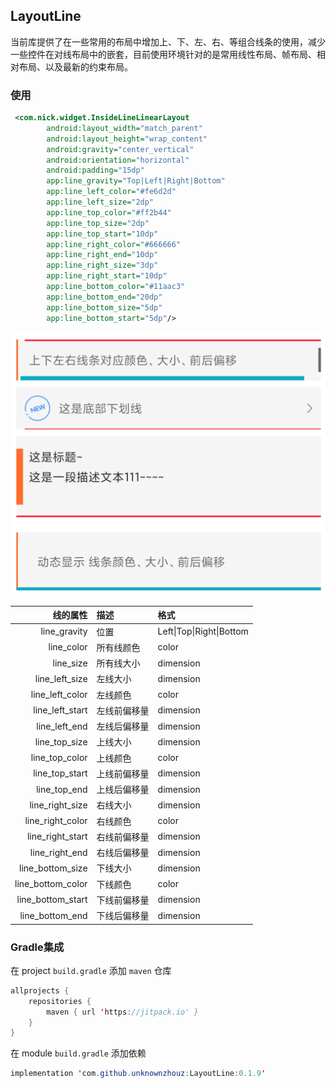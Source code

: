## LayoutLine

当前库提供了在一些常用的布局中增加上、下、左、右、等组合线条的使用，减少一些控件在对线布局中的嵌套，目前使用环境针对的是常用线性布局、帧布局、相对布局、以及最新的约束布局。

### 使用

```xml
 <com.nick.widget.InsideLineLinearLayout
        android:layout_width="match_parent"
        android:layout_height="wrap_content"
        android:gravity="center_vertical"
        android:orientation="horizontal"
        android:padding="15dp"
        app:line_gravity="Top|Left|Right|Bottom"
        app:line_left_color="#fe6d2d"
        app:line_left_size="2dp"
        app:line_top_color="#ff2b44"
        app:line_top_size="2dp"
        app:line_top_start="10dp"
        app:line_right_color="#666666"
        app:line_right_end="10dp"
        app:line_right_size="3dp"
        app:line_right_start="10dp"
        app:line_bottom_color="#11aac3"
        app:line_bottom_end="20dp"
        app:line_bottom_size="5dp"
        app:line_bottom_start="5dp"/>

```

![image](https://github.com/unknownzhouz/LayoutLine/blob/master/static/1634800863(1).png)

| 线的属性      | 描述             | 格式 |
| --------:    | :-------------------     | :--------    |
| line_gravity | 位置 | Left\|Top\|Right\|Bottom |
| line_color   | 所有线颜色               | color |
| line_size    | 所有线大小            | dimension |
| line_left_size  | 左线大小             | dimension |
| line_left_color | 左线颜色             | color |
| line_left_start | 左线前偏移量         | dimension |
| line_left_end   | 左线后偏移量         | dimension |
| line_top_size  | 上线大小             | dimension |
| line_top_color | 上线颜色             | color |
| line_top_start | 上线前偏移量          | dimension |
| line_top_end   | 上线后偏移量          | dimension |
| line_right_size  | 右线大小           | dimension |
| line_right_color | 右线颜色           | color |
| line_right_start | 右线前偏移量        | dimension |
| line_right_end   | 右线后偏移量        | dimension |
| line_bottom_size  | 下线大小          | dimension |
| line_bottom_color | 下线颜色          | color |
| line_bottom_start | 下线前偏移量       | dimension |
| line_bottom_end   | 下线后偏移量       | dimension |

### Gradle集成

在 project `build.gradle` 添加 `maven` 仓库

```java
allprojects {
    repositories {
        maven { url 'https://jitpack.io' }
    }
}
```

在 module `build.gradle` 添加依赖

```java
implementation 'com.github.unknownzhouz:LayoutLine:0.1.9'
```